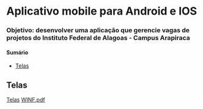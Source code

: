 # Aplicativo mobile para Android e IOS

### <p>Objetivo: desenvolver uma aplicação que gerencie vagas de projetos do Instituto Federal de Alagoas - Campus Arapiraca</p>

#### Sumário

* <a href="#screens">Telas</a>


## <section id="screens">Telas</section>

<a href=˜./images/screens_design/WINF.pdf˜>Telas</a>
[WINF.pdf](https://github.com/mrleonardobrito/whatinif/files/9472174/WINF.pdf)
